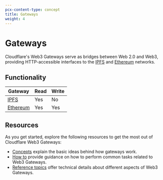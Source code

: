```yaml
---
pcx-content-type: concept
title: Gateways
weight: 4
---
```


# Gateways

Cloudflare's Web3 Gateways serve as bridges between Web 2.0 and Web3, providing HTTP-accessible interfaces to the [IPFS](/web3/gateways/reference/ipfs-gateway/) and [Ethereum](/web3/gateways/reference/ethereum-gateway/) networks.

## Functionality

| Gateway | Read | Write |
| --- | --- | --- |
| [IPFS](/web3/gateways/reference/ipfs-gateway/) | Yes | No |
| [Ethereum](/web3/gateways/reference/ethereum-gateway/) | Yes | Yes |

## Resources

As you get started, explore the following resources to get the most out of Cloudflare Web3 Gateways:

- [Concepts](/web3/gateways/concepts/) explain the basic ideas behind how gateways work.
- [How to](/web3/gateways/how-to/) provide guidance on how to perform common tasks related to Web3 Gateways.
- [Reference topics](/web3/gateways/reference/) offer technical details about different aspects of Web3 Gateways.